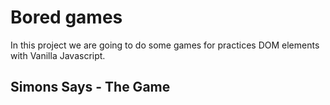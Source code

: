# Bored games

In this project we are going to do some games for practices DOM elements with Vanilla Javascript.

## Simons Says - The Game
